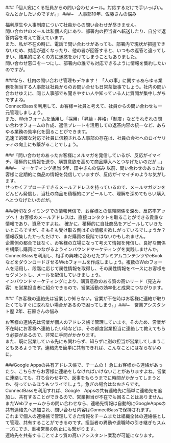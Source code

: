 ###「個人宛にくる社員からの問い合わせメール。対応するだけで手いっぱい。なんとかしたいのですが。」
###~　人事部10年、佐藤さんの悩み

福利厚生や人事制度について社員からの問い合わせが尽きません。  
問い合わせのメールは私個人宛にあり、部署内の担当者へ転送したり、自分で返答内容を考えて答えています。  
また、私が不在の時に、電話で問い合わせがあっても、部署内で現状が把握できないため、対応が遅くなったり、他の者が回答すると、いつもの返答と違ってしまい、結果的に多くの方に迷惑をかけてしまうこともありました。  
問い合わせ窓口を一つにし、部署内の誰でも対応できるように情報を集約したいのですが。


###なら、社内の問い合わせ管理もデキます！
「人の事」に関するあらゆる業務を担当する人事部は社員からのお問い合せも日常茶飯事でしょう。社内の問い合わせゆえに、同じ人事部でも聞きやすい人や知っている人に質問が集中しがちですよね。  
ConnectBassを利用して、お客様＝社員と考えて、社員からの問い合わせも一元管理しましょう。  
また、Webフォームを活用し「採用」「昇給・昇格」「制度」などそれぞれの問い合わせフォームの作成、返信プレートを活用しての返答内容の統一など、あらゆる業務の効率化を図ることができます。  
迅速で的確な対応で社員に信頼される人事部の存在は、社員の会社へのロイヤリティの向上にも繋がることでしょう。



###「問い合わせのあったお客様にメルマガを発信しているが、反応がイマイチ。積極的に情報を送り、購買意欲を高めて商品購入へとつなげたいのだが...」
###~　マーケティング担当 5年、田中さんの悩み
以前、問い合わせのあったお客様に定期的に商品の情報を発信していますが、反応がイマイチのような気がします。  
せっかくアプローチできるメールアドレスを持っているので、メールマガジンをどんどん発信し、当社の商品を積極的にアピールして、理解を深めてもらい購入へとつなげたいのだが。

###適切なタイミングでの情報発信で、お客様との信頼関係を深め、反応率アップへ！
お客様のメールアドレスは、直接コンタクトを取ることができる貴重な情報であり、資産ですよね。 
確かに、積極的に自社商品をアピールしていきたいところですが、そもそも受け取る側はその情報を欲しがっているでしょうか？情報収集したかっただけで、まだ購買の段階ではないかもしれません。  
企業側の都合ではなく、お客様の立場になって考えて情報を発信し、良好な関係を構築し購買につながるようインバウンドマーケティングを実践しませんか。  
ConnectBassを利用し、相手の興味に合わせたプレミアムコンテンツやeBookなどをダウンロードさせるWebフォームを作成しましょう。複数のWebフォームを活用し、段階に応じて属性情報を取得し、その属性情報をベースにお客様をセグメントし、メールを配信していきましょう。  
インバウンドマーケティングにより、購買意欲のある質の高いリード（見込み客）を営業担当者に紹介できるので、営業活動の効率化と成果につながります。


###「お客様の連絡先は営業しか知らない。営業が不在時はお客様に連絡が取りたくてもすぐに取れない場合があるので困ってしまう。」###~　営業アシスタント歴 2年、石原さんの悩み

お客様の連絡先は営業が個人のアドレス帳で管理しています。そのため、営業が不在時にお客様へ連絡したい時などは、その都度営業担当に連絡して教えてもらう必要があるので、非常に手間がかかります。  
また、既に営業している先にも関わらず、知らずに別の担当が営業してしまうこともあるようです。連絡先を簡単に共有できれば、こんなことにはならないのに。


###Google Appsの共有アドレス帳で、チームの！
急にお客様から連絡があったり、こちらからお客様に連絡をしなければいけないことがありますよね。営業に連絡しても、打ち合わせ中で、返事をもらうまでに時間がかかってしまうとか、待っているほうもツライでしょう。急ぎの場合はなおさらです。  
ConnectBassを利用すれば、Google　Appsの共有連絡先に簡単に連絡先を追加し、共有することができるので、営業担当が不在でも困ることはありません。  
またWebフォームからの問い合わせなら、連絡先情報は自動的にGoogleAppsの共有連絡先へ追加され、問い合わせ内容はConnectBassで保持されます。  
これまで個人の連絡帳で管理してきた情報をチームまたは組織全体の連絡帳として管理、共有することができるのです。担当者の異動や退職時の引き継ぎもスムーズにでき、重複営業の防止にも繋がります。  
連絡先を共有することでより質の高いアシスタント業務が可能になります。


